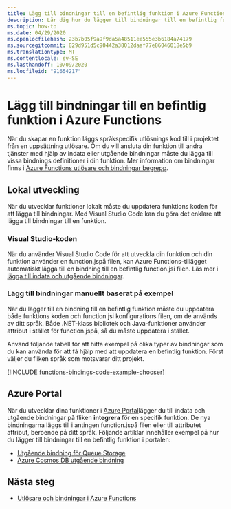 ```yaml
---
title: Lägg till bindningar till en befintlig funktion i Azure Functions
description: Lär dig hur du lägger till bindningar till en befintlig funktion i Azure Functions-projektet.
ms.topic: how-to
ms.date: 04/29/2020
ms.openlocfilehash: 23b7b05f9a9f9da5a48511ee555e3b6184a74179
ms.sourcegitcommit: 829d951d5c90442a38012daaf77e86046018e5b9
ms.translationtype: MT
ms.contentlocale: sv-SE
ms.lasthandoff: 10/09/2020
ms.locfileid: "91654217"
---
```

# <a name="add-bindings-to-an-existing-function-in-azure-functions"></a>Lägg till bindningar till en befintlig funktion i Azure Functions

När du skapar en funktion läggs språkspecifik utlösnings kod till i projektet från en uppsättning utlösare. Om du vill ansluta din funktion till andra tjänster med hjälp av indata eller utgående bindningar måste du lägga till vissa bindnings definitioner i din funktion. Mer information om bindningar finns i [Azure Functions utlösare och bindningar begrepp](functions-triggers-bindings.md).

## <a name="local-development"></a>Lokal utveckling       

När du utvecklar funktioner lokalt måste du uppdatera funktions koden för att lägga till bindningar. Med Visual Studio Code kan du göra det enklare att lägga till bindningar till en funktion.  

### <a name="visual-studio-code"></a>Visual Studio-koden

När du använder Visual Studio Code för att utveckla din funktion och din funktion använder en function.jspå filen, kan Azure Functions-tillägget automatiskt lägga till en bindning till en befintlig function.jsi filen. Läs mer i [lägga till indata och utgående bindningar](functions-develop-vs-code.md#add-input-and-output-bindings).   

### <a name="manually-add-bindings-based-on-examples"></a>Lägg till bindningar manuellt baserat på exempel

När du lägger till en bindning till en befintlig funktion måste du uppdatera både funktions koden och function.jsi konfigurations filen, om de används av ditt språk. Både .NET-klass bibliotek och Java-funktioner använder attribut i stället för function.jspå, så du måste uppdatera i stället.

Använd följande tabell för att hitta exempel på olika typer av bindningar som du kan använda för att få hjälp med att uppdatera en befintlig funktion. Först väljer du fliken språk som motsvarar ditt projekt. 

[!INCLUDE [functions-bindings-code-example-chooser](../../includes/functions-bindings-code-example-chooser.md)]

## <a name="azure-portal"></a>Azure Portal

När du utvecklar dina funktioner i [Azure Portal](https://portal.azure.com)lägger du till indata och utgående bindningar på fliken **integrera** för en specifik funktion. De nya bindningarna läggs till i antingen function.jspå filen eller till attributet attribut, beroende på ditt språk. Följande artiklar innehåller exempel på hur du lägger till bindningar till en befintlig funktion i portalen:

+ [Utgående bindning för Queue Storage](functions-integrate-storage-queue-output-binding.md)
+ [Azure Cosmos DB utgående bindning](functions-integrate-store-unstructured-data-cosmosdb.md)

## <a name="next-steps"></a>Nästa steg

+ [Utlösare och bindningar i Azure Functions](functions-triggers-bindings.md)
